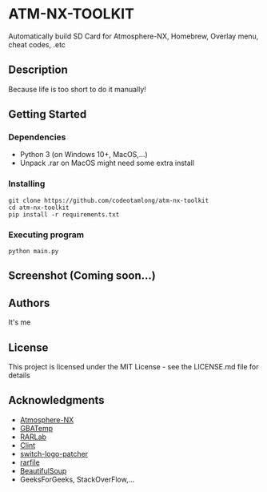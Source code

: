# ATM-NX-TOOLKIT

Automatically build SD Card for Atmosphere-NX, Homebrew, Overlay menu, cheat codes, .etc

## Description

Because life is too short to do it manually!

## Getting Started

### Dependencies

* Python 3 (on Windows 10+, MacOS,...)
* Unpack .rar on MacOS might need some extra install

### Installing

```
git clone https://github.com/codeotamlong/atm-nx-toolkit
cd atm-nx-toolkit
pip install -r requirements.txt
```

### Executing program

```
python main.py
```

## Screenshot (Coming soon...)

## Authors
It's me

## License

This project is licensed under the MIT License - see the LICENSE.md file for details

## Acknowledgments

* [Atmosphere-NX](https://github.com/Atmosphere-NX/Atmosphere)
* [GBATemp](https://gbatemp.net/forums/nintendo-switch.283/)
* [RARLab](https://www.rarlab.com/rar_add.htm)
* [Clint](https://github.com/kennethreitz-archive/clint/)
* [switch-logo-patcher](https://github.com/friedkeenan/switch-logo-patcher)
* [rarfile](https://github.com/markokr/rarfile)
* [BeautifulSoup](https://www.crummy.com/software/BeautifulSoup/)
* GeeksForGeeks, StackOverFlow,...
